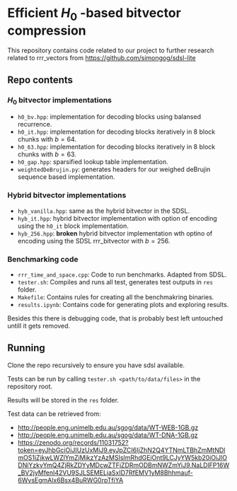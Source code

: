 # Efficient $H_0$ -based bitvector compression

This repository contains code related to our project to further research related to rrr_vectors from https://github.com/simongog/sdsl-lite

## Repo contents

### $H_0$ bitvector implementations
* `h0_bv.hpp`: implementation for decoding blocks using balansed recurrence.
* `h0_it.hpp`: implementation for decoding blocks iteratively in 8 block chunks with $b = 64$.
* `h0_63.hpp`: implementation for decoding blocks iteratively in 8 block chunks with $b = 63$.
* `h0_gap.hpp`: sparsified lookup table implementation.
* `weightedDeBrujin.py`: generates headers for our weighed deBrujin sequence based implementation.

### Hybrid bitvector implementations
* `hyb_vanilla.hpp`: same as the hybrid bitvector in the SDSL.
* `hyb_it.hpp`: hybrid bitvector implementation with option of encoding using the `h0_it` block implementation.
* `hyb_256.hpp`: **broken** hybrid bitvector implementation wth optino of encoding using the SDSL rrr_bitvector with $b = 256$.

### Benchmarking code
* `rrr_time_and_space.cpp`: Code to run benchmarks. Adapted from SDSL.
* `tester.sh`: Compiles and runs all test, generates test outputs in `res` folder.
* `Makefile`: Contains rules for creating all the benchmakring binaries.
* `results.ipynb`: Contains code for generating plots and exploring results.

Besides this there is debugging code, that is probably best left untouched untill it gets removed.

## Running

Clone the repo recursively to ensure you have sdsl available.

Tests can be run by calling `tester.sh <path/to/data/files>` in the repository root.

Results will be stored in the `res` folder.

Test data can be retrieved from:
* http://people.eng.unimelb.edu.au/sgog/data/WT-WEB-1GB.gz
* http://people.eng.unimelb.edu.au/sgog/data/WT-DNA-1GB.gz
* https://zenodo.org/records/11031752?token=eyJhbGciOiJIUzUxMiJ9.eyJpZCI6IjZhN2Q4YTNmLTBhZmMtNDlmOS1iZjkwLWZlYmZjMjkzYzAzMSIsImRhdGEiOnt9LCJyYW5kb20iOiJlODNiYzkyYmQ4ZjRkZDYyMDcwZTFjZDRmODBmNWZmYiJ9.NaLDlFP16W_BV2jyMfenI42VU9SJLSEMELjaSxID7RfEMV1yM8Bhhmauf-6WvsEgmAlx6Bsx4BuRWG0rpTfiYA

